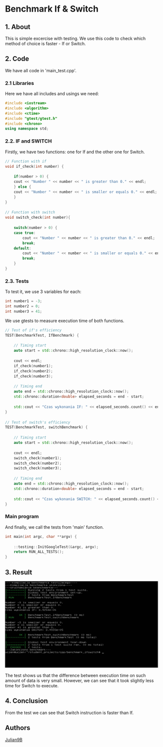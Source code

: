 # Benchmark If & Switch

## 1. About
This is simple excercise with testing. We use this code to check which method of choice is faster - If or Switch.

## 2. Code

We have all code in 'main_test.cpp'.

### 2.1 Libraries

Here we have all includes and usings we need:

```cpp
#include <iostream>
#include <algorithm>
#include <ctime>
#include "gtest/gtest.h"
#include <chrono>
using namespace std;
```

### 2.2. IF and SWITCH

Firstly, we have two functions: one for If and the other one for Switch.

```cpp
// Function with if
void if_check(int number) {

    if(number > 0) {
	cout << "Number " << number << " is greater than 0." << endl;
    } else {
	cout << "Number " << number << " is smaller or equals 0." << endl;
    }
}

// Function with switch
void switch_check(int number){

    switch(number > 0) {
	case true:
	    cout << "Number " << number << " is greater than 0." << endl;
	    break;
	default:
	    cout << "Number " << number << " is smaller or equals 0." << endl;
	    break;
    }
}
```

### 2.3. Tests

To test it, we use 3 variables for each:

```cpp
int number1 = -3;
int number2 = 0;
int number3 = 41;
```

We use gtests to measure execution time of both functions.

```cpp
// Test of if's efficiency
TEST(BenchmarkTest, IfBenchmark) {

    // Timing start
    auto start = std::chrono::high_resolution_clock::now();

    cout << endl;
    if_check(number1);
    if_check(number2);
    if_check(number3);

    // Timing end
    auto end = std::chrono::high_resolution_clock::now();
    std::chrono::duration<double> elapsed_seconds = end - start;

    std::cout << "Czas wykonania IF: " << elapsed_seconds.count() << endl << endl;
}

// Test of switch's efficiency
TEST(BenchmarkTest, switchBenchmark) {

    // Timing start
    auto start = std::chrono::high_resolution_clock::now();

    cout << endl;
    switch_check(number1);
    switch_check(number2);
    switch_check(number3);

    // Timing end
    auto end = std::chrono::high_resolution_clock::now();
    std::chrono::duration<double> elapsed_seconds = end - start;

    std::cout << "Czas wykonania SWITCH: " << elapsed_seconds.count() << endl << endl;
}
```

### Main program

And finally, we call the tests from 'main' function.

```cpp
int main(int argc, char **argv) {

    ::testing::InitGoogleTest(&argc, argv);
    return RUN_ALL_TESTS();
}
```

## 3. Result

![Result in console](../../images/IfSwitchResult.PNG)

The test shows us that the difference between execution time on such amount of data is very small. However, we can see that it took slightly less time for Switch to execute.

## 4. Conclusion

From the test we can see that Switch instruction is faster than If.

## Authors
[Julian9B](https://github.com/Julian9B)
